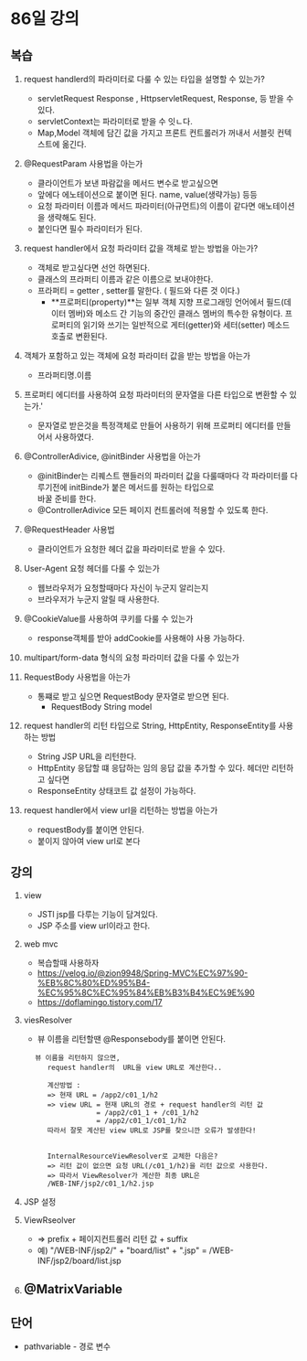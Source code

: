 # 86일 강의

## 복습
1. request handlerd의 파라미터로 다룰 수 있는 타입을 설명할 수 있는가? 
    - servletRequest Response , HttpservletRequest, Response, 등 받을 수 있다.
    - servletContext는 파라미터로 받을 수 잇ㄴ다.
    - Map,Model 객체에 담긴 값을 가지고 프론트 컨트롤러가 꺼내서 서블릿 컨텍스트에 옮긴다.

2. @RequestParam 사용법을 아는가
    - 클라이언트가 보낸 파람값을 메서드 변수로 받고싶으면 
    - 앞에다 에노테이션으로 붙이면 된다. name, value(생략가능) 등등
    - 요청 파라미터 이름과 메서드 파라미터(아규먼트)의 이름이 같다면 애노테이션을 생략해도 된다.
    - 붙인다면 필수 파라미터가 된다.

3. request handler에서 요청 파라미터 값을 객체로 받는 방법을 아는가?
    - 객체로 받고싶다면 선언 하면된다.
    - 클래스의 프라퍼티 이름과 같은 이름으로 보내야한다.
    - 프라퍼티 = getter , setter를 말한다. ( 필드와 다른 것 이다.)
        - **프로퍼티(property)**는 일부 객체 지향 프로그래밍 언어에서 필드(데이터 멤버)와 메소드 간 기능의 중간인 클래스 멤버의   특수한 유형이다. 프로퍼티의 읽기와 쓰기는 일반적으로 게터(getter)와 세터(setter) 메소드 호출로 변환된다.

4. 객체가 포함하고 있는 객체에 요청 파라미터 값을 받는 방법을 아는가
    - 프라퍼티명.이름

5. 프로퍼티 에디터를 사용하여 요청 파라미터의 문자열을 다른 타입으로 변환할 수 있는가.'
    - 문자열로 받은것을 특정객체로 만들어  사용하기 위해 프로퍼티 에디터를 만들어서 사용하였다.

6. @ControllerAdivice, @initBinder 사용법을 아는가
    - @initBinder는 리퀘스트 핸들러의 파라미터 값을 다룰때마다 각 파라미터를 다루기전에 initBinde가 붙은 메서드를 원하는 타입으로   
    바꿀 준비를 한다.
    - @ControllerAdivice 모든 페이지 컨트롤러에 적용할 수 있도록 한다.

7. @RequestHeader   사용법
     - 클라이언트가 요청한 헤더 값을 파라미터로 받을 수 있다.

8. User-Agent 요청 헤더를 다룰 수 있는가
    - 웹브라우저가 요청할때마다 자신이 누군지 알리는지
    - 브라우저가 누군지 알릴 때 사용한다.

9. @CookieValue를 사용하여 쿠키를 다룰 수 있는가
    - response객체를 받아 addCookie를 사용해야 사용 가능하다.

10. multipart/form-data 형식의 요청 파라미터 값을 다룰 수 있는가

11. RequestBody 사용법을 아는가
    - 통쨰로 받고  싶으면 RequestBody 문자열로 받으면 된다.
        - RequestBody String model

12. request handler의 리턴 타입으로 String, HttpEntity, ResponseEntity를 사용하는 방법
    - String JSP URL을 리턴한다.
    - HttpEntity 응답할 떄 응답하는 임의 응답 값을 추가할 수 있다. 헤더만 리턴하고 싶다면
    -  ResponseEntity 상태코트 값 설정이 가능하다.

13. request handler에서 view url을 리턴하는 방법을 아는가
    - requestBody를 붙이면 안된다.
    - 붙이지 않아여 view url로 본다

## 강의
1.  view
    - JSTl jsp를 다루는 기능이 담겨있다.
    - JSP 주소를 view url이라고 한다.

2. web mvc
    - 복습할때 사용하자
    - https://velog.io/@zion9948/Spring-MVC%EC%97%90-%EB%8C%80%ED%95%B4-%EC%95%8C%EC%95%84%EB%B3%B4%EC%9E%90 
    -   https://doflamingo.tistory.com/17


3. viesResolver
    - 뷰 이름을 리턴할땐 @Responsebody를 붙이면 안된다.
```
      뷰 이름을 리턴하지 않으면,
         request handler의  URL을 view URL로 계산한다..

         계산방법 :
         => 현재 URL = /app2/c01_1/h2
         => view URL = 현재 URL의 경로 + request handler의 리턴 값
                     = /app2/c01_1 + /c01_1/h2
                     = /app2/c01_1/c01_1/h2
         따라서 잘못 계산된 view URL로 JSP를 찾으니깐 오류가 발생한다!

        
         InternalResourceViewResolver로 교체한 다음은?
         => 리턴 값이 없으면 요청 URL(/c01_1/h2)을 리턴 값으로 사용한다.
         => 따라서 ViewResolver가 계산한 최종 URL은
         /WEB-INF/jsp2/c01_1/h2.jsp
```

4. JSP 설정 

5. ViewRseolver
    - => prefix + 페이지컨트롤러 리턴 값 + suffix
    - 예) "/WEB-INF/jsp2/" + "board/list" + ".jsp" = /WEB-INF/jsp2/board/list.jsp

6. @MatrixVariable
    - 

## 단어
  - pathvariable - 경로 변수
